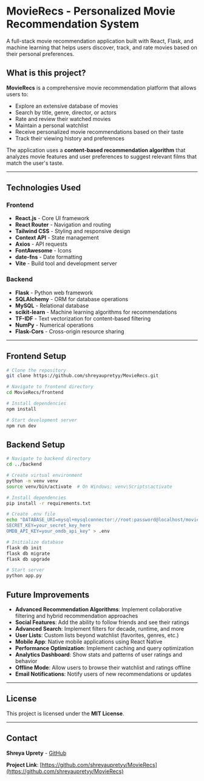 # MovieRecs - Personalized Movie Recommendation System

A full-stack movie recommendation application built with React, Flask, and machine learning that helps users discover, track, and rate movies based on their personal preferences.

## What is this project?

**MovieRecs** is a comprehensive movie recommendation platform that allows users to:

- Explore an extensive database of movies  
- Search by title, genre, director, or actors  
- Rate and review their watched movies  
- Maintain a personal watchlist  
- Receive personalized movie recommendations based on their taste  
- Track their viewing history and preferences  

The application uses a **content-based recommendation algorithm** that analyzes movie features and user preferences to suggest relevant films that match the user's taste.

---

## Technologies Used  

### **Frontend**  
- **React.js** - Core UI framework  
- **React Router** - Navigation and routing  
- **Tailwind CSS** - Styling and responsive design  
- **Context API** - State management  
- **Axios** - API requests  
- **FontAwesome** - Icons  
- **date-fns** - Date formatting  
- **Vite** - Build tool and development server  

### **Backend**  
- **Flask** - Python web framework  
- **SQLAlchemy** - ORM for database operations  
- **MySQL** - Relational database  
- **scikit-learn** - Machine learning algorithms for recommendations  
- **TF-IDF** - Text vectorization for content-based filtering  
- **NumPy** - Numerical operations  
- **Flask-Cors** - Cross-origin resource sharing  

---

## Frontend Setup  

```bash
# Clone the repository
git clone https://github.com/shreyaupretyy/MovieRecs.git

# Navigate to frontend directory
cd MovieRecs/frontend

# Install dependencies
npm install

# Start development server
npm run dev
```

## Backend Setup  

```bash
# Navigate to backend directory
cd ../backend

# Create virtual environment
python -m venv venv
source venv/bin/activate  # On Windows: venv\Scripts\activate

# Install dependencies
pip install -r requirements.txt

# Create .env file
echo "DATABASE_URI=mysql+mysqlconnector://root:password@localhost/movie_recs
SECRET_KEY=your_secret_key_here
OMDB_API_KEY=your_omdb_api_key" > .env

# Initialize database
flask db init
flask db migrate
flask db upgrade

# Start server
python app.py

```

## Future Improvements  

- **Advanced Recommendation Algorithms**: Implement collaborative filtering and hybrid recommendation approaches  
- **Social Features**: Add the ability to follow friends and see their ratings  
- **Advanced Search**: Implement filters for decade, runtime, and more  
- **User Lists**: Custom lists beyond watchlist (favorites, genres, etc.)  
- **Mobile App**: Native mobile applications using React Native  
- **Performance Optimization**: Implement caching and query optimization  
- **Analytics Dashboard**: Show stats and patterns of user ratings and behavior  
- **Offline Mode**: Allow users to browse their watchlist and ratings offline  
- **Email Notifications**: Notify users of new recommendations or updates  

---

## License  

This project is licensed under the **MIT License**.

---

## Contact  

**Shreya Uprety** - [GitHub](https://github.com/shreyaupretyy)  

**Project Link**: [https://github.com/shreyaupretyy/MovieRecs](https://github.com/shreyaupretyy/MovieRecs)

